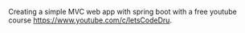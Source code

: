 Creating a simple MVC web app with spring boot with a free youtube course https://www.youtube.com/c/letsCodeDru.
